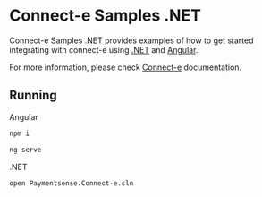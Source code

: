 # Connect-e Samples .NET

Connect-e Samples .NET provides examples of how to get started integrating with connect-e using [.NET](https://dotnet.microsoft.com/) and [Angular](https://angular.io/).

For more information, please check [Connect-e](https://docs.connect.paymentsense.cloud/ConnectE/GettingStarted) documentation.

## Running

Angular

```bash
npm i
```

```bash
ng serve
```
.NET

```bash
open Paymentsense.Connect-e.sln
```